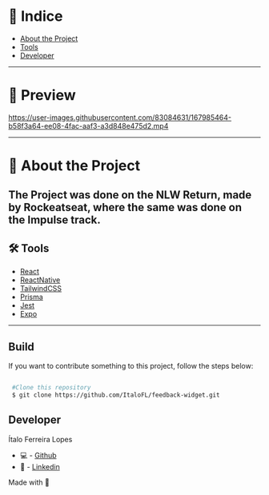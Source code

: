 
# 🔎 Indice 

- [About the Project](#-about-the-project)
- [Tools](#-tools)
- [Developer](#-developer)

---

# 🎉 Preview

https://user-images.githubusercontent.com/83084631/167985464-b58f3a64-ee08-4fac-aaf3-a3d848e475d2.mp4

----

# 📜 About the Project

The Project was done on the NLW Return, made by Rockeatseat, where the same was done on the Impulse track.
---

## 🛠 Tools

- [React]()
- [ReactNative]()
- [TailwindCSS]()
- [Prisma]()
- [Jest]()
- [Expo]()



---

## Build 

If you want to contribute something to this project, follow the steps below:

```bash

 #Clone this repository
 $ git clone https://github.com/ItaloFL/feedback-widget.git

```

## Developer

Ítalo Ferreira Lopes

 - 💻 - [Github](https://github.com/ItaloFL)
 - 📒 - [Linkedin](https://www.linkedin.com/in/italo-ferreira-dev/)

Made with 💜
